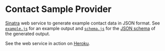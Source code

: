 Contact Sample Provider
=======================

[Sinatra][1] web service to generate example contact data in JSON format. See
[`example.js`](example.js) for an example output and [`schema.js`](schema.js)
for the [JSON schema][2] of the generated output.

See the web service in action on [Heroku][3].

[1]: http://www.sinatrarb.com
[2]: http://json-schema.org
[3]: https://contactsampleprovider.herokuapp.com
